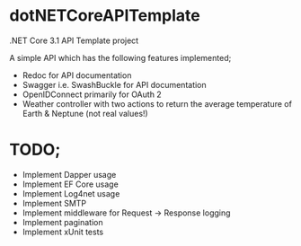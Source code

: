 # dotNETCoreAPITemplate
.NET Core 3.1 API Template project 

A simple API which has the following features implemented;
- Redoc for API documentation
- Swagger i.e. SwashBuckle for API documentation
- OpenIDConnect primarily for OAuth 2
- Weather controller with two actions to return the average temperature of Earth & Neptune (not real values!)

# TODO;
- Implement Dapper usage
- Implement EF Core usage
- Implement Log4net usage
- Implement SMTP
- Implement middleware for Request -> Response logging
- Implement pagination
- Implement xUnit tests
